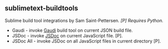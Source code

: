## sublimetext-buildtools

Sublime build tool integrations by Sam Saint-Pettersen. 
*[P] Requires Python.*

* Gaudi - invoke [Gaudi](https://github.com/stpettersens/Gaudi) build tool on current JSON build file.
* JSDoc - invoke [JSDoc](https://github.com/jsdoc3/jsdoc) on current JavaScript file. [P].
* JSDoc All - invoke JSDoc on all JavaScript files in current directory [P].
